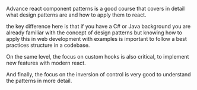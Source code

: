 Advance react component patterns is a good course that covers in detail what design patterns are and how to apply them to react.

the key difference here is that if you have a C# or Java background you are already familiar with the concept of design patterns but knowing how to apply this in web development with examples is important to follow a best practices structure in a codebase.

On the same level, the focus on custom hooks is also critical, to implement new features with modern react.

And finally, the focus on the inversion of control is very good to understand the patterns in more detail.
